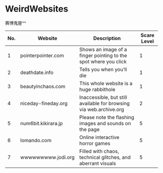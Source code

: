 # WeirdWebsites
赛博鬼屋^^

| No. | Website               | Description               | Scare Level |
|-----|-----------------------|---------------------------|-------------|
| 1   | pointerpointer.com           | Shows an image of a finger pointing to the spot where you click  | 1           |
| 2   | deathdate.info     | Tells you when you’ll die | 1           |
| 3   | beautyinchaos.com     | This whole website is a huge rabbithole | 1           |
| 4   | niceday-fineday.org     | Inaccessible, but still available for browsing via web.archive.org | 2           |
| 5   | num6bit.kikirara.jp     | Please note the flashing images and sounds on the page | 5           |
| 6   | lomando.com  | Online interactive horror games | 5           |
| 7   | wwwwwwwww.jodi.org  | Filled with chaos, technical glitches, and aberrant visuals | 5           |
